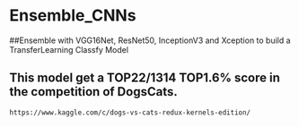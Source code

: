 # Ensemble_CNNs 
##Ensemble with VGG16Net, ResNet50, InceptionV3 and Xception to build a TransferLearning Classfy Model


## This model get a TOP22/1314 TOP1.6% score in the competition of DogsCats.
``https://www.kaggle.com/c/dogs-vs-cats-redux-kernels-edition/``
